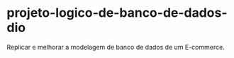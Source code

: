 # projeto-logico-de-banco-de-dados-dio
Replicar e melhorar a modelagem de banco de dados de um E-commerce.
